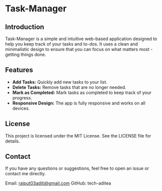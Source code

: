 # Task-Manager

## Introduction
Task-Manager is a simple and intuitive web-based application designed to help you keep track of your tasks and to-dos. It uses a clean and minimalistic design to ensure that you can focus on what matters most - getting things done.

## Features
- **Add Tasks:** Quickly add new tasks to your list.
- **Delete Tasks:** Remove tasks that are no longer needed.
- **Mark as Completed:** Mark tasks as completed to keep track of your progress.
- **Responsive Design:** The app is fully responsive and works on all devices.
  
## License
This project is licensed under the MIT License. See the LICENSE file for details.

## Contact
If you have any questions or suggestions, feel free to open an issue or contact me directly.

Email: rajput03aditi@gmail.com
GitHub: tech-aditea